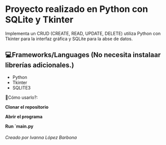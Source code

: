 # Proyecto realizado en Python con SQLite y Tkinter


Implementa un CRUD (CREATE, READ, UPDATE, DELETE) utiliza Python con Tkinter para la interfaz gráfica y SQLite para la abse de datos.
 


## 💻Frameworks/Languages (No necesita instalaar librerías adicionales.)

- Python
- Tkinter
- SQLITE3



🚀Cómo usarlo?:

**Clonar el repositorio**

**Abrir el programa**

**Run `main.py**

###### Creado por Ivanna López Barbona
